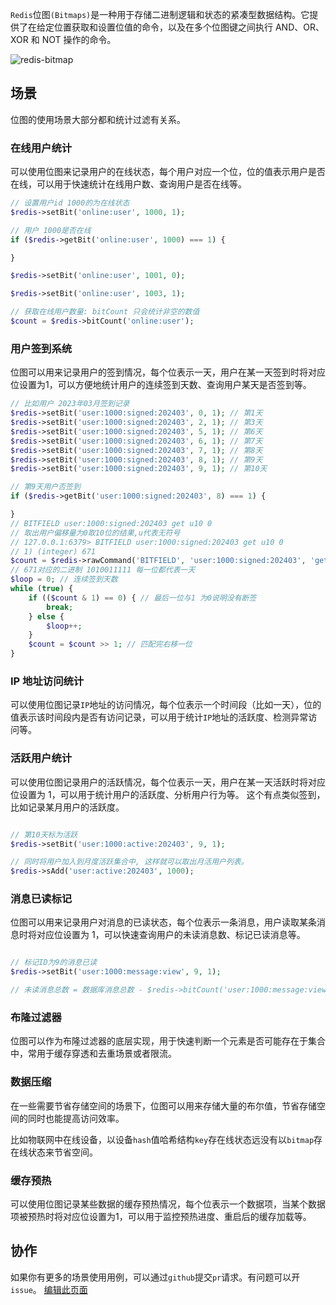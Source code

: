 `Redis`位图`(Bitmaps)`是一种用于存储二进制逻辑和状态的紧凑型数据结构。它提供了在给定位置获取和设置位值的命令，以及在多个位图键之间执行 AND、OR、XOR 和 NOT 操作的命令。

![redis-bitmap](https://redis.com/wp-content/uploads/2019/07/data-structures-_bitmaps.svg?&auto=webp&quality=85,75&width=800)

## 场景

位图的使用场景大部分都和统计过滤有关系。

### 在线用户统计

可以使用位图来记录用户的在线状态，每个用户对应一个位，位的值表示用户是否在线，可以用于快速统计在线用户数、查询用户是否在线等。

```php
// 设置用户id 1000的为在线状态
$redis->setBit('online:user', 1000, 1);

// 用户 1000是否在线
if ($redis->getBit('online:user', 1000) === 1) {

}

$redis->setBit('online:user', 1001, 0);

$redis->setBit('online:user', 1003, 1);

// 获取在线用户数量: bitCount 只会统计非空的数值
$count = $redis->bitCount('online:user');


```

### 用户签到系统

位图可以用来记录用户的签到情况，每个位表示一天，用户在某一天签到时将对应位设置为1，可以方便地统计用户的连续签到天数、查询用户某天是否签到等。

```php
// 比如用户 2023年03月签到记录
$redis->setBit('user:1000:signed:202403', 0, 1); // 第1天
$redis->setBit('user:1000:signed:202403', 2, 1); // 第3天
$redis->setBit('user:1000:signed:202403', 5, 1); // 第6天
$redis->setBit('user:1000:signed:202403', 6, 1); // 第7天
$redis->setBit('user:1000:signed:202403', 7, 1); // 第8天
$redis->setBit('user:1000:signed:202403', 8, 1); // 第9天
$redis->setBit('user:1000:signed:202403', 9, 1); // 第10天

// 第9天用户否签到
if ($redis->getBit('user:1000:signed:202403', 8) === 1) {

}
// BITFIELD user:1000:signed:202403 get u10 0
// 取出用户偏移量为0取10位的结果,u代表无符号
// 127.0.0.1:6379> BITFIELD user:1000:signed:202403 get u10 0
// 1) (integer) 671
$count = $redis->rawCommand('BITFIELD', 'user:1000:signed:202403', 'get', 'u10', 0)[0];
// 671对应的二进制 1010011111 每一位都代表一天
$loop = 0; // 连续签到天数
while (true) {
    if (($count & 1) == 0) { // 最后一位与1 为0说明没有断签
        break;
    } else {
        $loop++;
    }
    $count = $count >> 1; // 匹配完右移一位
}

```

### IP 地址访问统计

可以使用位图记录`IP`地址的访问情况，每个位表示一个时间段（比如一天），位的值表示该时间段内是否有访问记录，可以用于统计`IP`地址的活跃度、检测异常访问等。


### 活跃用户统计

可以使用位图记录用户的活跃情况，每个位表示一天，用户在某一天活跃时将对应位设置为 1，可以用于统计用户的活跃度、分析用户行为等。
这个有点类似签到，比如记录某月用户的活跃度。

```php

// 第10天标为活跃
$redis->setBit('user:1000:active:202403', 9, 1); 

// 同时将用户加入到月度活跃集合中, 这样就可以取出月活用户列表。
$redis->sAdd('user:active:202403', 1000); 

```

### 消息已读标记

位图可以用来记录用户对消息的已读状态，每个位表示一条消息，用户读取某条消息时将对应位设置为 1，可以快速查询用户的未读消息数、标记已读消息等。

```php

// 标记ID为9的消息已读
$redis->setBit('user:1000:message:view', 9, 1); 

// 未读消息总数 = 数据库消息总数 - $redis->bitCount('user:1000:message:view')

```

### 布隆过滤器

位图可以作为布隆过滤器的底层实现，用于快速判断一个元素是否可能存在于集合中，常用于缓存穿透和去重场景或者限流。

### 数据压缩

在一些需要节省存储空间的场景下，位图可以用来存储大量的布尔值，节省存储空间的同时也能提高访问效率。

比如物联网中在线设备，以设备`hash`值哈希结构`key`存在线状态远没有以`bitmap`存在线状态来节省空间。

### 缓存预热

可以使用位图记录某些数据的缓存预热情况，每个位表示一个数据项，当某个数据项被预热时将对应位设置为1，可以用于监控预热进度、重启后的缓存加载等。


## 协作

如果你有更多的场景使用用例，可以通过`github`提交`pr`请求。有问题可以开`issue`。
[编辑此页面](https://github.com/TianLiangZhou/loocode.com/blob/main/docs/redis/Redis%E5%AE%9E%E7%94%A8%E6%8C%87%E5%8D%97/%E4%BD%8D%E5%9B%BE%E7%AF%87.md)
